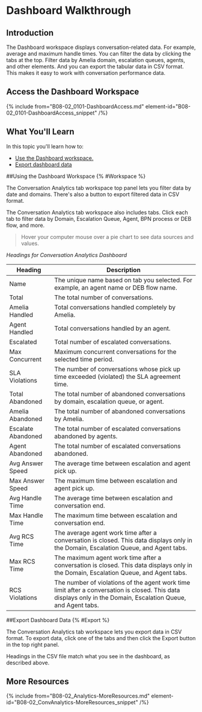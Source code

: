 # Dashboard Walkthrough

## Introduction

The Dashboard workspace displays conversation-related data. For example, average and maximum handle times. You can filter the data by clicking the tabs at the top. Filter data by Amelia domain, escalation queues, agents, and other elements. And you can export the tabular data in CSV format. This makes it easy to work with conversation performance data.

## Access the Dashboard Workspace

{% include from="B08-02_0101-DashboardAccess.md" element-id="B08-02_0101-DashboardAccess_snippet" /%}

## What You'll Learn

In this topic you'll learn how to:

* [Use the Dashboard workspace.](#Workspace)
* [Export dashboard data](#Export)

##Using the Dashboard Workspace {% #Workspace %}

The Conversation Analytics tab workspace top panel lets you filter data by date and domains. There's also a button to export filtered data in CSV format.

The Conversation Analytics tab workspace also includes tabs. Click each tab to filter data by Domain, Escalation Queue, Agent, BPN process or DEB flow, and more.

> Hover your computer mouse over a pie chart to see data sources and values.

*Headings for Conversation Analytics Dashboard*

| Heading            | Description                                                                                                                                                    |
|--------------------|----------------------------------------------------------------------------------------------------------------------------------------------------------------|
| Name               | The unique name based on tab you selected. For example, an agent name or DEB flow name.                                                                        |
| Total              | The total number of conversations.                                                                                                                             |
| Amelia Handled     | Total conversations handled completely by  Amelia.                                                                                                              |
| Agent Handled      | Total conversations handled by an agent.                                                                                                                       |
| Escalated          | Total number of escalated conversations.                                                                                                                       |
| Max Concurrent     | Maximum concurrent conversations for the selected time period.                                                                                                 |
| SLA Violations     | The number of conversations whose pick up time exceeded (violated) the SLA agreement time.                                                                     |
| Total Abandoned    | The total number of abandoned conversations by domain, escalation queue, or agent.                                                                             |
| Amelia Abandoned   | The total number of abandoned conversations by  Amelia.                                                                                                         |
| Escalate Abandoned | The total number of escalated conversations abandoned by agents.                                                                                               |
| Agent Abandoned    | The total number of escalated conversations abandoned.                                                                                                         |
| Avg Answer Speed   | The average time between escalation and agent pick up.                                                                                                         |
| Max Answer Speed   | The maximum time between escalation and agent pick up.                                                                                                         |
| Avg Handle Time    | The average time between escalation and conversation end.                                                                                                      |
| Max Handle Time    | The maximum time between escalation and conversation end.                                                                                                      |
| Avg RCS Time       | The average agent work time after a conversation is closed. This data displays only in the Domain, Escalation Queue, and Agent tabs.                           |
| Max RCS Time       | The maximum agent work time after a conversation is closed. This data displays only in the Domain, Escalation Queue, and Agent tabs.                           |
| RCS Violations     | The number of violations of the agent work time limit after a conversation is closed. This data displays only in the Domain, Escalation Queue, and Agent tabs. |


##Export Dashboard Data {% #Export %}

The Conversation Analytics tab workspace lets you export data in CSV format. To export data, click one of the tabs and then click the Export button in the top right panel.

Headings in the CSV file match what you see in the dashboard, as described above.

## More Resources

{% include from="B08-02_Analytics-MoreResources.md" element-id="B08-02_ConvAnalytics-MoreResources_snippet" /%}
